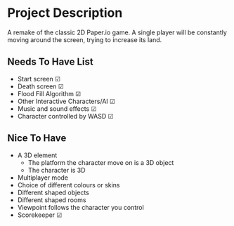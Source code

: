 # Project Description

A remake of the classic 2D Paper.io game. A single player will be constantly moving around the screen, trying to increase its land. 

## Needs To Have List 
- Start screen ☑
- Death screen ☑
- Flood Fill Algorithm ☑
- Other Interactive Characters/AI ☑
- Music and sound effects ☑
- Character controlled by WASD ☑

## Nice To Have
- A 3D element 
    - The platform the character move on is a 3D object
    - The character is 3D 
- Multiplayer mode
- Choice of different colours or skins
- Different shaped objects
- Different shaped rooms
- Viewpoint follows the character you control
- Scorekeeper ☑

